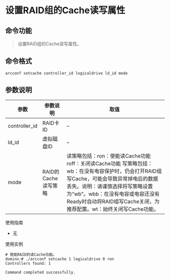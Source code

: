# 设置RAID组的Cache读写属性

## 命令功能
>设置RAID组的Cache读写属性。

## 命令格式
`arcconf setcache controller_id logicaldrive ld_id mode`

## 参数说明
| 参数| 参数说明| 取值|
| ---- | ---- | ----|
| controller_id | RAID卡ID | –|
| ld_id | 虚拟磁盘ID | –|
| mode | RAID的Cache读写策略 | 读策略包括：ron：使能读Cache功能 roff：关闭读Cache功能 写策略包括：wb：在没有电容保护时，仍会打开RAID组写Cache，可能会导致异常掉电后的数据丢失。说明：请谨慎选择将写策略设置为“wb”。wbb：在没有电容或电容还没有Ready时自动将RAID组写Cache关闭，为推荐配置。wt：始终关闭写Cache功能。|

使用指南
- 无

使用实例
~~~
# 使能RAID的读Cache功能。
domino:# ./arcconf setcache 1 logicaldrive 0 ron
Controllers found: 1 

Command completed successfully.
~~~
